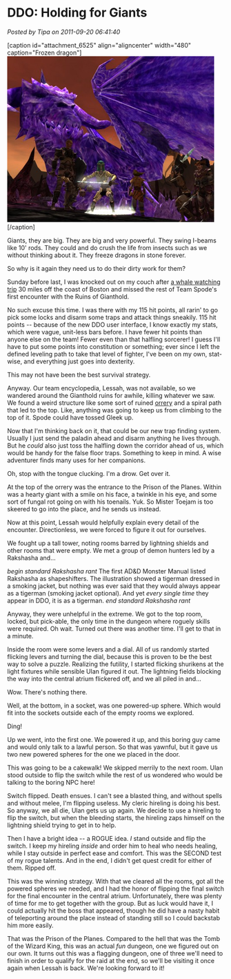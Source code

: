 # DDO: Holding for Giants

*Posted by Tipa on 2011-09-20 06:41:40*

[caption id="attachment\_6525" align="aligncenter" width="480" caption="Frozen dragon"][![](../uploads/2011/09/dndclient-2011-09-18-22-36-28-03-480x384.jpg "Frozen dragon")](../uploads/2011/09/dndclient-2011-09-18-22-36-28-03.jpg)[/caption]

Giants, they are big. They are big and very powerful. They swing I-beams like 10' rods. They could and do crush the life from insects such as we without thinking about it. They freeze dragons in stone forever.

So why is it again they need us to do their dirty work for them?

Sunday before last, I was knocked out on my couch after [a whale watching trip](https://picasaweb.google.com/brendahol/WhaleWatching9112011?authuser=0&feat=directlink "Whale Watching") 30 miles off the coast of Boston and missed the rest of Team Spode's first encounter with the Ruins of Gianthold.

No such excuse this time. I was there with my 115 hit points, all rarin' to go pick some locks and disarm some traps and attack things sneakily. 115 hit points -- because of the new DDO user interface, I know exactly my stats, which were vague, unit-less bars before. I have fewer hit points than anyone else on the team! Fewer even than that halfling sorcerer! I guess I'll have to put some points into constitution or something; ever since I left the defined leveling path to take that level of fighter, I've been on my own, stat-wise, and everything just goes into dexterity.

This may not have been the best survival strategy.

Anyway. Our team encyclopedia, Lessah, was not available, so we wandered around the Gianthold ruins for awhile, killing whatever we saw. We found a weird structure like some sort of ruined [orrery](http://en.wikipedia.org/wiki/Orrery "Orrery definition") and a spiral path that led to the top. Like, anything was going to keep us from climbing to the top of it. Spode could have tossed Gleek up.

Now that I'm thinking back on it, that could be our new trap finding system. Usually I just send the paladin ahead and disarm anything he lives through. But he *could* also just toss the halfling down the corridor ahead of us, which would be handy for the false floor traps. Something to keep in mind. A wise adventurer finds many uses for her companions.

Oh, stop with the tongue clucking. I'm a drow. Get over it.

At the top of the orrery was the entrance to the Prison of the Planes. Within was a hearty giant with a smile on his face, a twinkle in his eye, and some sort of fungal rot going on with his toenails. Yuk. So Mister Toejam is too skeered to go into the place, and he sends us instead.

Now at this point, Lessah would helpfully explain every detail of the encounter. Directionless, we were forced to figure it out for ourselves.

We fought up a tall tower, noting rooms barred by lightning shields and other rooms that were empty. We met a group of demon hunters led by a Rakshasha and...

*begin standard Rakshasha rant*
The first AD&D Monster Manual listed Rakshasha as shapeshifters. The illustration showed a tigerman dressed in a smoking jacket, but nothing was ever said that they would always appear as a tigerman (smoking jacket optional). And yet *every* *single* *time* they appear in DDO, it is as a tigerman.
*end standard Rakshasha rant*

Anyway, they were unhelpful in the extreme. We got to the top room, locked, but pick-able, the only time in the dungeon where roguely skills were required. Oh wait. Turned out there was another time. I'll get to that in a minute.

Inside the room were some levers and a dial. All of us randomly started flicking levers and turning the dial, because this is proven to be the best way to solve a puzzle. Realizing the futility, I started flicking shurikens at the light fixtures while sensible Ulan figured it out. The lightning fields blocking the way into the central atrium flickered off, and we all piled in and...

Wow. There's nothing there.

Well, at the bottom, in a socket, was one powered-up sphere. Which would fit into the sockets outside each of the empty rooms we explored.

Ding!

Up we went, into the first one. We powered it up, and this boring guy came and would only talk to a lawful person. So that was yawnful, but it gave us two new powered spheres for the one we placed in the door.

This was going to be a cakewalk! We skipped merrily to the next room. Ulan stood outside to flip the switch while the rest of us wondered who would be talking to the boring NPC here!

Switch flipped. Death ensues. I can't see a blasted thing, and without spells and without melee, I'm flipping useless. My cleric hireling is doing his best. So anyway, we all die, Ulan gets us up again. We decide to use a hireling to flip the switch, but when the bleeding starts, the hireling zaps himself on the lightning shield trying to get in to help.

Then I have a bright idea -- a ROGUE idea. *I* stand outside and flip the switch. I keep my hireling *inside* and order him to heal who needs healing, while I stay outside in perfect ease and comfort. This was the SECOND test of my rogue talents. And in the end, I didn't get quest credit for either of them. Ripped off.

This was the winning strategy. With that we cleared all the rooms, got all the powered spheres we needed, and I had the honor of flipping the final switch for the final encounter in the central atrium. Unfortunately, there was plenty of time for me to get together with the group. But as luck would have it, I could actually hit the boss that appeared, though he did have a nasty habit of teleporting around the place instead of standing still so I could backstab him more easily.

That was the Prison of the Planes. Compared to the hell that was the Tomb of the Wizard King, this was an actual *fun* dungeon, one we figured out on our own. It turns out this was a flagging dungeon, one of three we'll need to finish in order to qualify for the raid at the end, so we'll be visiting it once again when Lessah is back. We're looking forward to it!

